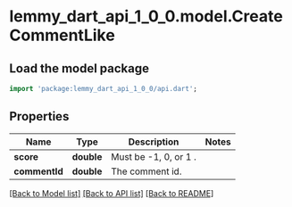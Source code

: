 # lemmy_dart_api_1_0_0.model.CreateCommentLike

## Load the model package
```dart
import 'package:lemmy_dart_api_1_0_0/api.dart';
```

## Properties
Name | Type | Description | Notes
------------ | ------------- | ------------- | -------------
**score** | **double** | Must be -1, 0, or 1 . | 
**commentId** | **double** | The comment id. | 

[[Back to Model list]](../README.md#documentation-for-models) [[Back to API list]](../README.md#documentation-for-api-endpoints) [[Back to README]](../README.md)


